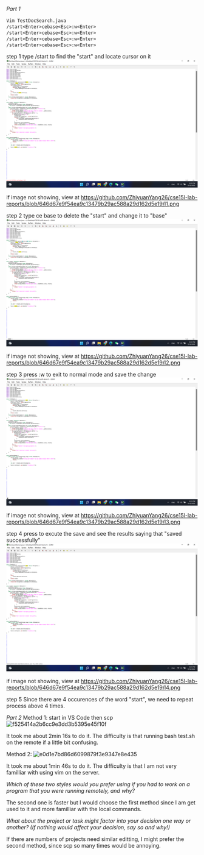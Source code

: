
*Part 1*

    Vim TestDocSearch.java
    /start<Enter>cebase<Esc>:w<Enter>
    /start<Enter>cebase<Esc>:w<Enter>
    /start<Enter>cebase<Esc>:w<Enter>
    /start<Enter>cebase<Esc>:w<Enter>

step 1
type /start<Enter> to find the "start" and locate cursor on it
![Image](l1.png)
    
if image not showing, view at
    	https://github.com/ZhiyuanYang26/cse15l-lab-reports/blob/646d67e9f54ea9c13479b29ac588a29d162d5e19/l1.png
    

step 2
type ce base to delete the "start" and change it to "base"
![Image](l2.png)
    
if image not showing, view at
    https://github.com/ZhiyuanYang26/cse15l-lab-reports/blob/646d67e9f54ea9c13479b29ac588a29d162d5e19/l2.png

step 3
press <Esc>:w to exit to normal mode and save the change
![Image](l3.png)
    
if image not showing, view at
    https://github.com/ZhiyuanYang26/cse15l-lab-reports/blob/646d67e9f54ea9c13479b29ac588a29d162d5e19/l3.png

step 4
press <Enter> to excute the save and see the results saying that "saved successfully"
![Image](l4.png)
    
if image not showing, view at
    https://github.com/ZhiyuanYang26/cse15l-lab-reports/blob/646d67e9f54ea9c13479b29ac588a29d162d5e19/l4.png
    
step 5
Since there are 4 occurences of the word "start", we need to repeat process above 4 times.


*Part 2*
Method 1: start in VS Code then scp
![f525414a2b6cc9e3dd3b5395e45f10f](https://user-images.githubusercontent.com/77312914/201507363-1912a3eb-4777-4681-bdac-ed7d1d38b38a.jpg)

It took me about 2min 16s to do it. The difficulty is that running bash test.sh on the remote if a little bit confusing.

Method 2:
![e0d1e7bd86d6099879f3e9347e8e435](https://user-images.githubusercontent.com/77312914/201507380-19fd6c99-0622-4410-90af-cb18583c4f53.jpg)

It took me about 1min 46s to do it. The difficulty is that I am not very familliar with using vim on the server.

*Which of these two styles would you prefer using if you had to work on a program that you were running remotely, and why?*

The second one is faster but I would choose the first method since I am get used to it and more familliar with the local commands.

*What about the project or task might factor into your decision one way or another? (If nothing would affect your decision, say so and why!)*

If there are numbers of projects need similar editting, I might prefer the second method, since scp so many times would be annoying. 

